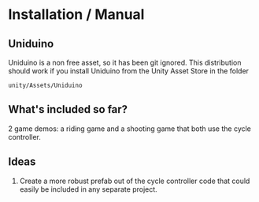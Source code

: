# Installation / Manual

## Uniduino
Uniduino is a non free asset, so it has been git ignored.  This
distribution should work if you install Uniduino from the Unity
Asset Store in the folder
    
    unity/Assets/Uniduino


## What's included so far?
2 game demos:  a riding game and a shooting game that both use
the cycle controller.


## Ideas
1) Create a more robust prefab out of the cycle controller code
that could easily be included in any separate project.